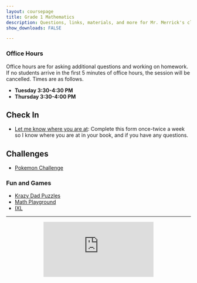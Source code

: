 ```yaml
---
layout: coursepage
title: Grade 1 Mathematics 
description: Questions, links, materials, and more for Mr. Merrick's class
show_downloads: FALSE

---
```


### Office Hours 
Office hours are for asking additional questions and working on homework. If no students arrive in the first 5 minutes of office hours, the session will be cancelled. Times are as follows.
* **Tuesday 3:30-4:30 PM**
* **Thursday 3:30-4:00 PM**


## Check In
* <a href="https://docs.google.com/forms/d/e/1FAIpQLSeviGZXD-I1-lmsXGWwYWfL_DmVxuQQzj5bI48VIIiUeSqjFg/viewform?usp=sf_link"> Let me know where you are at</a>: Complete this form once-twice a week so I know where you are at in your book, and if you have any questions.

## Challenges 
* <a href="https://MerrickMath.github.io/MerrickMath.github.io-PokemonChallenge/"> Pokemon Challenge</a> 

### Fun and Games
* <a href="https://krazydad.com"> Krazy Dad Puzzles</a>
* <a href="https://www.mathplayground.com/math-games.html"> Math Playground</a>
* <a href="https://ca.ixl.com"> IXL </a>

---

<p align="center"> 
  <iframe src="https://www.youtube.com/embed/gIOyB9ZXn8s" frameborder="0" allow="accelerometer; autoplay; encrypted-media; gyroscope; picture-in-picture" allowfullscreen class="vid"></iframe> </p>
